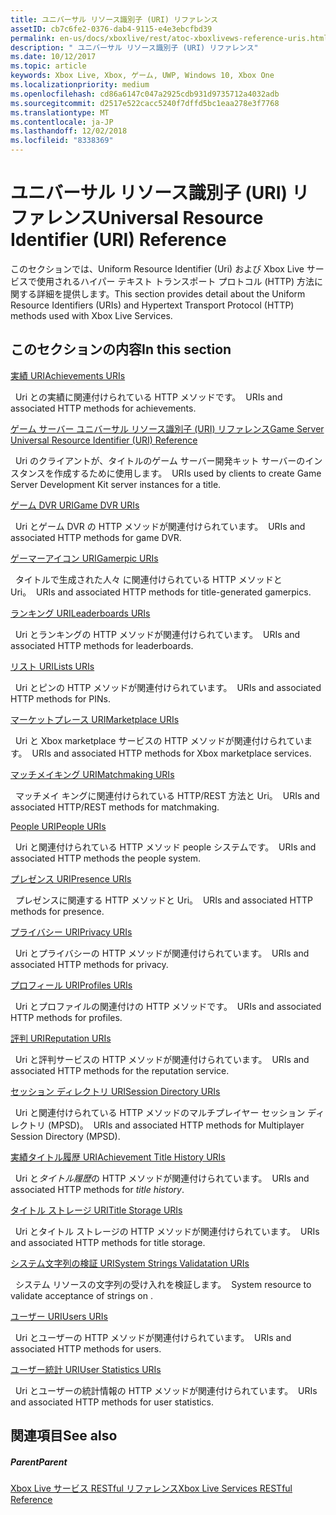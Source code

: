 ```yaml
---
title: ユニバーサル リソース識別子 (URI) リファレンス
assetID: cb7c6fe2-0376-dab4-9115-e4e3ebcfbd39
permalink: en-us/docs/xboxlive/rest/atoc-xboxlivews-reference-uris.html
description: " ユニバーサル リソース識別子 (URI) リファレンス"
ms.date: 10/12/2017
ms.topic: article
keywords: Xbox Live, Xbox, ゲーム, UWP, Windows 10, Xbox One
ms.localizationpriority: medium
ms.openlocfilehash: cd86a6147c047a2925cdb931d9735712a4032adb
ms.sourcegitcommit: d2517e522cacc5240f7dffd5bc1eaa278e3f7768
ms.translationtype: MT
ms.contentlocale: ja-JP
ms.lasthandoff: 12/02/2018
ms.locfileid: "8338369"
---
```

# <a name="universal-resource-identifier-uri-reference"></a><span data-ttu-id="2308d-104">ユニバーサル リソース識別子 (URI) リファレンス</span><span class="sxs-lookup"><span data-stu-id="2308d-104">Universal Resource Identifier (URI) Reference</span></span>

<span data-ttu-id="2308d-105">このセクションでは、Uniform Resource Identifier (Uri) および Xbox Live サービスで使用されるハイパー テキスト トランスポート プロトコル (HTTP) 方法に関する詳細を提供します。</span><span class="sxs-lookup"><span data-stu-id="2308d-105">This section provides detail about the Uniform Resource Identifiers (URIs) and Hypertext Transport Protocol (HTTP) methods used with Xbox Live Services.</span></span>

<a id="ID4EAB"></a>


## <a name="in-this-section"></a><span data-ttu-id="2308d-106">このセクションの内容</span><span class="sxs-lookup"><span data-stu-id="2308d-106">In this section</span></span>

[<span data-ttu-id="2308d-107">実績 URI</span><span class="sxs-lookup"><span data-stu-id="2308d-107">Achievements URIs</span></span>](achievements/atoc-reference-achievementsv2.md)

<span data-ttu-id="2308d-108">&nbsp;&nbsp;Uri との実績に関連付けられている HTTP メソッドです。</span><span class="sxs-lookup"><span data-stu-id="2308d-108">&nbsp;&nbsp;URIs and associated HTTP methods for achievements.</span></span>

[<span data-ttu-id="2308d-109">ゲーム サーバー ユニバーサル リソース識別子 (URI) リファレンス</span><span class="sxs-lookup"><span data-stu-id="2308d-109">Game Server Universal Resource Identifier (URI) Reference</span></span>](gsdk/atoc-gsdk-uri-reference.md)

<span data-ttu-id="2308d-110">&nbsp;&nbsp;Uri のクライアントが、タイトルのゲーム サーバー開発キット サーバーのインスタンスを作成するために使用します。</span><span class="sxs-lookup"><span data-stu-id="2308d-110">&nbsp;&nbsp;URIs used by clients to create Game Server Development Kit server instances for a title.</span></span>

[<span data-ttu-id="2308d-111">ゲーム DVR URI</span><span class="sxs-lookup"><span data-stu-id="2308d-111">Game DVR URIs</span></span>](dvr/atoc-reference-dvr.md)

<span data-ttu-id="2308d-112">&nbsp;&nbsp;Uri とゲーム DVR の HTTP メソッドが関連付けられています。</span><span class="sxs-lookup"><span data-stu-id="2308d-112">&nbsp;&nbsp;URIs and associated HTTP methods for game DVR.</span></span>

[<span data-ttu-id="2308d-113">ゲーマーアイコン URI</span><span class="sxs-lookup"><span data-stu-id="2308d-113">Gamerpic URIs</span></span>](gamerpic/atoc-reference-gamerpic.md)

<span data-ttu-id="2308d-114">&nbsp;&nbsp;タイトルで生成された人々 に関連付けられている HTTP メソッドと Uri。</span><span class="sxs-lookup"><span data-stu-id="2308d-114">&nbsp;&nbsp;URIs and associated HTTP methods for title-generated gamerpics.</span></span>

[<span data-ttu-id="2308d-115">ランキング URI</span><span class="sxs-lookup"><span data-stu-id="2308d-115">Leaderboards URIs</span></span>](leaderboard/atoc-reference-leaderboard.md)

<span data-ttu-id="2308d-116">&nbsp;&nbsp;Uri とランキングの HTTP メソッドが関連付けられています。</span><span class="sxs-lookup"><span data-stu-id="2308d-116">&nbsp;&nbsp;URIs and associated HTTP methods for leaderboards.</span></span>

[<span data-ttu-id="2308d-117">リスト URI</span><span class="sxs-lookup"><span data-stu-id="2308d-117">Lists URIs</span></span>](lists/atoc-reference-lists.md)

<span data-ttu-id="2308d-118">&nbsp;&nbsp;Uri とピンの HTTP メソッドが関連付けられています。</span><span class="sxs-lookup"><span data-stu-id="2308d-118">&nbsp;&nbsp;URIs and associated HTTP methods for PINs.</span></span>

[<span data-ttu-id="2308d-119">マーケットプレース URI</span><span class="sxs-lookup"><span data-stu-id="2308d-119">Marketplace URIs</span></span>](marketplace/atoc-reference-marketplace.md)

<span data-ttu-id="2308d-120">&nbsp;&nbsp;Uri と Xbox marketplace サービスの HTTP メソッドが関連付けられています。</span><span class="sxs-lookup"><span data-stu-id="2308d-120">&nbsp;&nbsp;URIs and associated HTTP methods for Xbox marketplace services.</span></span>

[<span data-ttu-id="2308d-121">マッチメイキング URI</span><span class="sxs-lookup"><span data-stu-id="2308d-121">Matchmaking URIs</span></span>](matchtickets/atoc-reference-matchtickets.md)

<span data-ttu-id="2308d-122">&nbsp;&nbsp;マッチメイ キングに関連付けられている HTTP/REST 方法と Uri。</span><span class="sxs-lookup"><span data-stu-id="2308d-122">&nbsp;&nbsp;URIs and associated HTTP/REST methods for matchmaking.</span></span>

[<span data-ttu-id="2308d-123">People URI</span><span class="sxs-lookup"><span data-stu-id="2308d-123">People URIs</span></span>](people/atoc-reference-people.md)

<span data-ttu-id="2308d-124">&nbsp;&nbsp;Uri と関連付けられている HTTP メソッド people システムです。</span><span class="sxs-lookup"><span data-stu-id="2308d-124">&nbsp;&nbsp;URIs and associated HTTP methods the people system.</span></span>

[<span data-ttu-id="2308d-125">プレゼンス URI</span><span class="sxs-lookup"><span data-stu-id="2308d-125">Presence URIs</span></span>](presence/atoc-reference-presence.md)

<span data-ttu-id="2308d-126">&nbsp;&nbsp;プレゼンスに関連する HTTP メソッドと Uri。</span><span class="sxs-lookup"><span data-stu-id="2308d-126">&nbsp;&nbsp;URIs and associated HTTP methods for presence.</span></span>

[<span data-ttu-id="2308d-127">プライバシー URI</span><span class="sxs-lookup"><span data-stu-id="2308d-127">Privacy URIs</span></span>](privacy/atoc-reference-privacyv2.md)

<span data-ttu-id="2308d-128">&nbsp;&nbsp;Uri とプライバシーの HTTP メソッドが関連付けられています。</span><span class="sxs-lookup"><span data-stu-id="2308d-128">&nbsp;&nbsp;URIs and associated HTTP methods for privacy.</span></span>

[<span data-ttu-id="2308d-129">プロフィール URI</span><span class="sxs-lookup"><span data-stu-id="2308d-129">Profiles URIs</span></span>](profileV2/atoc-reference-profiles.md)

<span data-ttu-id="2308d-130">&nbsp;&nbsp;Uri とプロファイルの関連付けの HTTP メソッドです。</span><span class="sxs-lookup"><span data-stu-id="2308d-130">&nbsp;&nbsp;URIs and associated HTTP methods for profiles.</span></span>

[<span data-ttu-id="2308d-131">評判 URI</span><span class="sxs-lookup"><span data-stu-id="2308d-131">Reputation URIs</span></span>](reputation/atoc-reference-reputation.md)

<span data-ttu-id="2308d-132">&nbsp;&nbsp;Uri と評判サービスの HTTP メソッドが関連付けられています。</span><span class="sxs-lookup"><span data-stu-id="2308d-132">&nbsp;&nbsp;URIs and associated HTTP methods for the reputation service.</span></span>

[<span data-ttu-id="2308d-133">セッション ディレクトリ URI</span><span class="sxs-lookup"><span data-stu-id="2308d-133">Session Directory URIs</span></span>](sessiondirectory/atoc-reference-sessiondirectory.md)

<span data-ttu-id="2308d-134">&nbsp;&nbsp;Uri と関連付けられている HTTP メソッドのマルチプレイヤー セッション ディレクトリ (MPSD)。</span><span class="sxs-lookup"><span data-stu-id="2308d-134">&nbsp;&nbsp;URIs and associated HTTP methods for Multiplayer Session Directory (MPSD).</span></span>

[<span data-ttu-id="2308d-135">実績タイトル履歴 URI</span><span class="sxs-lookup"><span data-stu-id="2308d-135">Achievement Title History URIs</span></span>](titlehistory/atoc-reference-titlehistoryv2.md)

<span data-ttu-id="2308d-136">&nbsp;&nbsp;Uri と*タイトル履歴*の HTTP メソッドが関連付けられています。</span><span class="sxs-lookup"><span data-stu-id="2308d-136">&nbsp;&nbsp;URIs and associated HTTP methods for *title history*.</span></span>

[<span data-ttu-id="2308d-137">タイトル ストレージ URI</span><span class="sxs-lookup"><span data-stu-id="2308d-137">Title Storage URIs</span></span>](storage/atoc-reference-storagev2.md)

<span data-ttu-id="2308d-138">&nbsp;&nbsp;Uri とタイトル ストレージの HTTP メソッドが関連付けられています。</span><span class="sxs-lookup"><span data-stu-id="2308d-138">&nbsp;&nbsp;URIs and associated HTTP methods for title storage.</span></span>

[<span data-ttu-id="2308d-139">システム文字列の検証 URI</span><span class="sxs-lookup"><span data-stu-id="2308d-139">System Strings Validatation URIs</span></span>](stringserver/atoc-reference-systemstringsvalidate.md)

<span data-ttu-id="2308d-140">&nbsp;&nbsp;システム リソースの文字列の受け入れを検証します。</span><span class="sxs-lookup"><span data-stu-id="2308d-140">&nbsp;&nbsp;System resource to validate acceptance of strings on .</span></span>

[<span data-ttu-id="2308d-141">ユーザー URI</span><span class="sxs-lookup"><span data-stu-id="2308d-141">Users URIs</span></span>](users/atoc-reference-users.md)

<span data-ttu-id="2308d-142">&nbsp;&nbsp;Uri とユーザーの HTTP メソッドが関連付けられています。</span><span class="sxs-lookup"><span data-stu-id="2308d-142">&nbsp;&nbsp;URIs and associated HTTP methods for users.</span></span>

[<span data-ttu-id="2308d-143">ユーザー統計 URI</span><span class="sxs-lookup"><span data-stu-id="2308d-143">User Statistics URIs</span></span>](userstats/atoc-reference-userstats.md)

<span data-ttu-id="2308d-144">&nbsp;&nbsp;Uri とユーザーの統計情報の HTTP メソッドが関連付けられています。</span><span class="sxs-lookup"><span data-stu-id="2308d-144">&nbsp;&nbsp;URIs and associated HTTP methods for user statistics.</span></span>

<a id="ID4E5C"></a>


## <a name="see-also"></a><span data-ttu-id="2308d-145">関連項目</span><span class="sxs-lookup"><span data-stu-id="2308d-145">See also</span></span>

<a id="ID4EAD"></a>


##### <a name="parent"></a><span data-ttu-id="2308d-146">Parent</span><span class="sxs-lookup"><span data-stu-id="2308d-146">Parent</span></span>

[<span data-ttu-id="2308d-147">Xbox Live サービス RESTful リファレンス</span><span class="sxs-lookup"><span data-stu-id="2308d-147">Xbox Live Services RESTful Reference</span></span>](../atoc-xboxlivews-reference.md)
